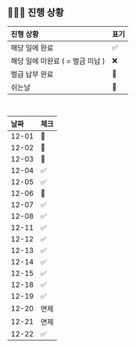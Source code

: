 ## 🧑🏻‍💻 진행 상황

| 진행 상황            | 표기  |
|:-----------------|:----|
| 해당 일에 완료      | ✅   |
| 해당 일에 미완료 ( = 벌금 미납 )    | ❌   |
| 벌급 납부 완료 | 🔺 |
| 쉬는날 | 🥳 |


<br>

| 날짜  | 체크 |
|:------|:----|
| 12-01 | 🔺 |
| 12-02 | 🥳 |
| 12-03 | 🥳 |
| 12-04 | ✅ |
| 12-05 | ✅ |
| 12-06 | 🔺 |
| 12-07 | ✅ |
| 12-08 | ✅ |
| 12-11 | ✅ |
| 12-12 | ✅ |
| 12-13 | ✅ |
| 12-14 | ✅ |
| 12-15 | ✅ |
| 12-18 | ✅ |
| 12-19 | ✅ |
| 12-20 | 면제 |
| 12-21 | 면제 |
| 12-22 | ✅ |
